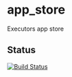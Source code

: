 # app_store

Executors app store

## Status

[![Build Status](https://travis-ci.org/gooddata/app_store.svg)](https://travis-ci.org/gooddata/app_store)
